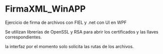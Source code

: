 # FirmaXML_WinAPP
Ejercicio de firma de archivos con FIEL y .net con UI en WPF

Se utilizan librerías de OpenSSL y RSA para abrir los certificados y las llaves correspondientes.

la interfaz por el momento solo solicita las rutas de los archivos.
